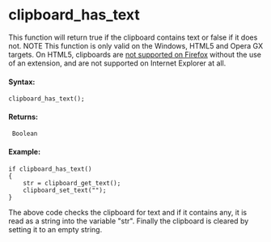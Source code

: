 # clipboard_has_text

This function will return true if the clipboard contains text or false
if it does not. NOTE This function is only valid on the Windows, HTML5
and Opera GX targets. On HTML5, clipboards are [not supported on
Firefox](https://developer.mozilla.org/en-US/docs/Web/API/Clipboard#browser_compatibility)
without the use of an extension, and are not supported on Internet
Explorer at all.

#### Syntax:

``` gml
clipboard_has_text();
```

#### Returns:

``` gml
 Boolean
```

#### Example:

``` gml
if clipboard_has_text()
{
    str = clipboard_get_text();
    clipboard_set_text("");
}
```

The above code checks the clipboard for text and if it contains any, it
is read as a string into the variable "str". Finally the clipboard is
cleared by setting it to an empty string.
